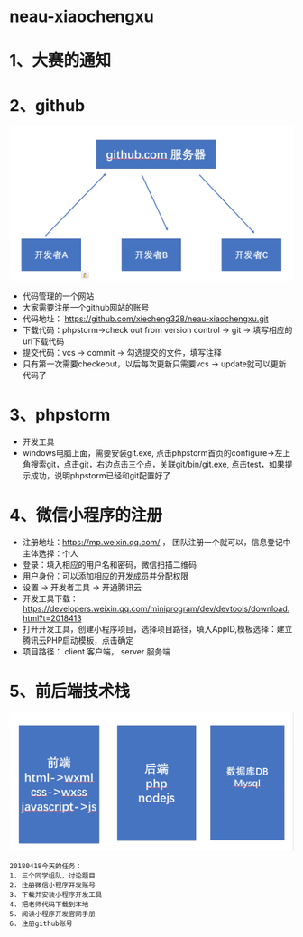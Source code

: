 # neau-xiaochengxu

# 1、大赛的通知
# 2、github
![image](https://github.com/xiecheng328/md-img/blob/master/git.png?raw=true)
* 代码管理的一个网站
* 大家需要注册一个github网站的账号
* 代码地址： https://github.com/xiecheng328/neau-xiaochengxu.git
* 下载代码：phpstorm->check out from version control -> git -> 填写相应的url下载代码
* 提交代码：vcs -> commit -> 勾选提交的文件，填写注释
* 只有第一次需要checkeout，以后每次更新只需要vcs -> update就可以更新代码了
# 3、phpstorm
* 开发工具
* windows电脑上面，需要安装git.exe,
点击phpstorm首页的configure->左上角搜索git，点击git，右边点击三个点，关联git/bin/git.exe,
点击test，如果提示成功，说明phpstorm已经和git配置好了
# 4、微信小程序的注册
* 注册地址：https://mp.weixin.qq.com/ ， 团队注册一个就可以，信息登记中主体选择：个人
* 登录：填入相应的用户名和密码，微信扫描二维码
* 用户身份：可以添加相应的开发成员并分配权限
* 设置 -> 开发者工具 -> 开通腾讯云
* 开发工具下载： https://developers.weixin.qq.com/miniprogram/dev/devtools/download.html?t=2018413
* 打开开发工具，创建小程序项目，选择项目路径，填入AppID,模板选择：建立腾讯云PHP启动模板，点击确定
* 项目路径： client 客户端， server 服务端
# 5、前后端技术栈
![image](https://github.com/xiecheng328/md-img/blob/master/fe-be.png?raw=true) 
    
```
20180418今天的任务：
1. 三个同学组队，讨论题目
2. 注册微信小程序开发账号
3. 下载并安装小程序开发工具
4. 把老师代码下载到本地
5. 阅读小程序开发官网手册
6. 注册github账号
```    
    
